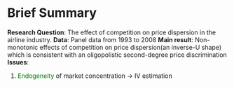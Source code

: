 # Brief Summary
**Research Question**: The effect of competition on price dispersion in the airline industry.
**Data**: Panel data from 1993 to 2008
**Main result**: Non-monotonic effects of competition on price dispersion(an inverse-U shape) which is consistent with an oligopolistic second-degree price discrimination
**Issues**:
  1. <font color="green"> Endogeneity </font> of market concentration &rarr; IV estimation
